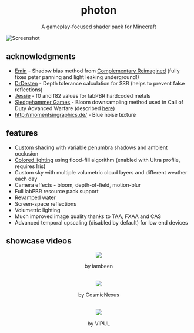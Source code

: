 <br><br>

<h1 align = "center">photon</h1>

<p align = "center">A gameplay-focused shader pack for Minecraft</p>

![Screenshot](docs/images/a.png)

## acknowledgments

* [Emin](https://github.com/EminGT) - Shadow bias method from [Complementary Reimagined](https://www.complementary.dev/reimagined/) (fully fixes peter panning and light leaking underground!)
* [DrDesten](https://github.com/DrDesten) - Depth tolerance calculation for SSR (helps to prevent false reflections)
* [Jessie](https://github.com/Jessie-LC) - f0 and f82 values for labPBR hardcoded metals
* [Sledgehammer Games](https://www.sledgehammergames.com/) - Bloom downsampling method used in Call of Duty Advanced Warfare (described [here](http://www.iryoku.com/next-generation-post-processing-in-call-of-duty-advanced-warfare))
* http://momentsingraphics.de/ - Blue noise texture

## features
* Custom shading with variable penumbra shadows and ambient occlusion
* [Colored lighting](https://media.discordapp.net/attachments/945403130277924914/1123585019307364394/2023-06-28_13.02.33.png?width=1058&height=584) using flood-fill algorithm (enabled with Ultra profile, requires Iris)
* Custom sky with multiple volumetric cloud layers and different weather each day
* Camera effects - bloom, depth-of-field, motion-blur
* Full labPBR resource pack support
* Revamped water
* Screen-space reflections
* Volumetric lighting
* Much improved image quality thanks to TAA, FXAA and CAS
* Advanced temporal upscaling (disabled by default) for low end devices

## showcase videos

<div align = "center">
	<a href="http://www.youtube.com/watch?feature=player_embedded&v=vxE_CVeU8Rs" target="_blank"><img src="http://img.youtube.com/vi/vxE_CVeU8Rs/0.jpg" border="0"/></a>
	<p> by iambeen
	<br><br>
</div>

<div align = "center">
	<a href="http://www.youtube.com/watch?feature=player_embedded&v=gMLFZMBK-ZQ" target="_blank"><img src="http://img.youtube.com/vi/gMLFZMBK-ZQ/0.jpg" border="0"/></a>
	<p> by CosmicNexus
	<br><br>
</div>

<div align = "center">
	<a href="http://www.youtube.com/watch?feature=player_embedded&v=_aSmM7jg9Nw" target="_blank"><img src="http://img.youtube.com/vi/_aSmM7jg9Nw/0.jpg" border="0"/></a>
	<p> by VIPUL
	<br><br>
</div>
